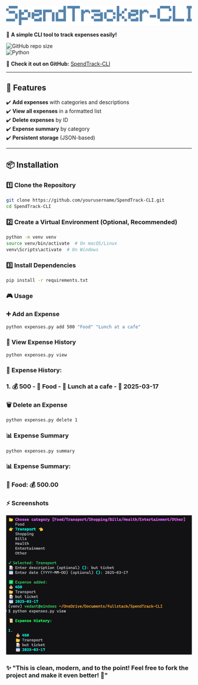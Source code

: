 ![SpendTrack-CLI](assets/banner.png)



📌 **A simple CLI tool to track expenses easily!**

![GitHub repo size](https://img.shields.io/github/repo-size/VedantKulkarni05/SpendTrack-CLI?color=blue&style=flat-square)  
![Python](https://img.shields.io/badge/python-3.8%2B-blue.svg?style=flat-square)

🔗 **Check it out on GitHub:** [SpendTrack-CLI](https://github.com/VedantKulkarni05/SpendTrack-CLI)


---

## 🚀 Features

✔️ **Add expenses** with categories and descriptions  
✔️ **View all expenses** in a formatted list  
✔️ **Delete expenses** by ID  
✔️ **Expense summary** by category  
✔️ **Persistent storage** (JSON-based)

---

## 📦 Installation

### **1️⃣ Clone the Repository**

```bash
git clone https://github.com/yourusername/SpendTrack-CLI.git
cd SpendTrack-CLI
```

### **2️⃣ Create a Virtual Environment (Optional, Recommended)**

```bash
python -m venv venv
source venv/bin/activate  # On macOS/Linux
venv\Scripts\activate  # On Windows
```

### **3️⃣ Install Dependencies**

```bash
pip install -r requirements.txt
```

### 🎮 Usage

### **➕ Add an Expense**

```bash
python expenses.py add 500 "Food" "Lunch at a cafe"
```

### **📜 View Expense History**

```bash
python expenses.py view
```

### 📜 Expense History:

### 1. 💰 500 - 📂 Food - 📝 Lunch at a cafe - 📅 2025-03-17

### **🗑 Delete an Expense**

```bash
python expenses.py delete 1
```

### **📊 Expense Summary**

```bash
python expenses.py summary
```

### 📊 Expense Summary:

### 📂 Food: 💰 500.00

### ⚡ Screenshots
<p align="center">
  <img src="assets/image.png" alt="SpendTrack-CLI" width="600">
</p>



### ✨ "This is clean, modern, and to the point! Feel free to fork the project and make it even better! 🚀"



